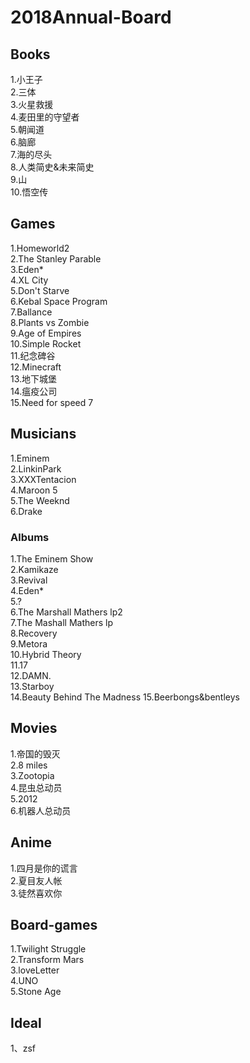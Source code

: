 # 2018Annual-Board

## Books
1.小王子  
2.三体  
3.火星救援  
4.麦田里的守望者  
5.朝闻道   
6.脑廊  
7.海的尽头  
8.人类简史&未来简史  
9.山  
10.悟空传  

## Games
1.Homeworld2  
2.The Stanley Parable  
3.Eden*  
4.XL City  
5.Don't Starve  
6.Kebal Space Program  
7.Ballance  
8.Plants vs Zombie  
9.Age of Empires  
10.Simple Rocket  
11.纪念碑谷  
12.Minecraft  
13.地下城堡  
14.瘟疫公司  
15.Need for speed 7  

## Musicians
1.Eminem  
2.LinkinPark  
3.XXXTentacion  
4.Maroon 5  
5.The Weeknd  
6.Drake

### Albums
1.The Eminem Show  
2.Kamikaze  
3.Revival  
4.Eden*  
5.?  
6.The Marshall Mathers lp2  
7.The Mashall Mathers lp  
8.Recovery  
9.Metora  
10.Hybrid Theory   
11.17  
12.DAMN.  
13.Starboy  
14.Beauty Behind The Madness
15.Beerbongs&bentleys

## Movies
1.帝国的毁灭  
2.8 miles  
3.Zootopia  
4.昆虫总动员  
5.2012  
6.机器人总动员  

## Anime 
1.四月是你的谎言   
2.夏目友人帐  
3.徒然喜欢你  

## Board-games 
1.Twilight Struggle  
2.Transform Mars  
3.loveLetter  
4.UNO  
5.Stone Age  

## Ideal
1、zsf    


